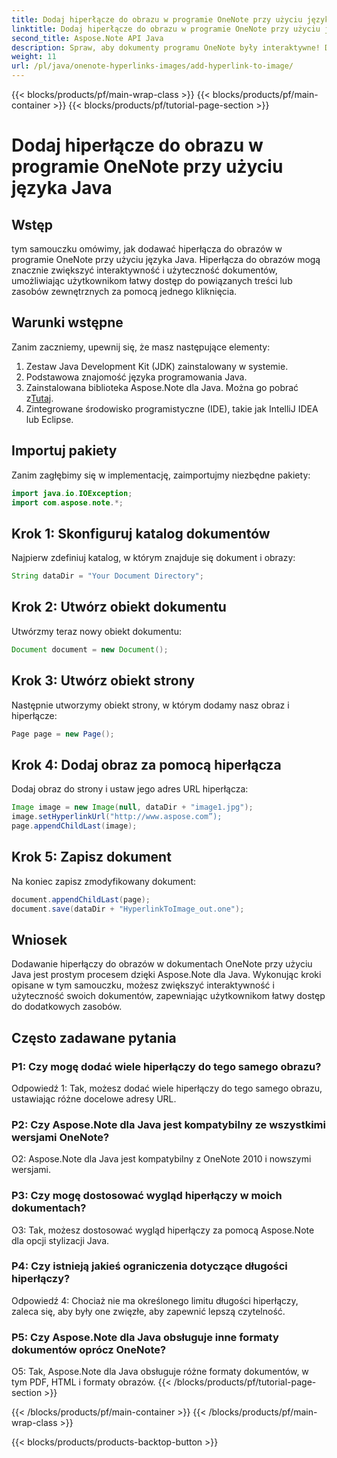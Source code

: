 ```yaml
---
title: Dodaj hiperłącze do obrazu w programie OneNote przy użyciu języka Java
linktitle: Dodaj hiperłącze do obrazu w programie OneNote przy użyciu języka Java
second_title: Aspose.Note API Java
description: Spraw, aby dokumenty programu OneNote były interaktywne! Dowiedz się, jak dodawać hiperłącza do obrazów w Javie za pomocą Aspose.Note. W zestawie proste kroki i przykłady kodu! #OneNote #Java #Aspose
weight: 11
url: /pl/java/onenote-hyperlinks-images/add-hyperlink-to-image/
---
```


{{< blocks/products/pf/main-wrap-class >}}
{{< blocks/products/pf/main-container >}}
{{< blocks/products/pf/tutorial-page-section >}}

# Dodaj hiperłącze do obrazu w programie OneNote przy użyciu języka Java

## Wstęp

tym samouczku omówimy, jak dodawać hiperłącza do obrazów w programie OneNote przy użyciu języka Java. Hiperłącza do obrazów mogą znacznie zwiększyć interaktywność i użyteczność dokumentów, umożliwiając użytkownikom łatwy dostęp do powiązanych treści lub zasobów zewnętrznych za pomocą jednego kliknięcia.

## Warunki wstępne

Zanim zaczniemy, upewnij się, że masz następujące elementy:

1. Zestaw Java Development Kit (JDK) zainstalowany w systemie.
2. Podstawowa znajomość języka programowania Java.
3.  Zainstalowana biblioteka Aspose.Note dla Java. Można go pobrać z[Tutaj](https://releases.aspose.com/note/java/).
4. Zintegrowane środowisko programistyczne (IDE), takie jak IntelliJ IDEA lub Eclipse.

## Importuj pakiety

Zanim zagłębimy się w implementację, zaimportujmy niezbędne pakiety:

```java
import java.io.IOException;
import com.aspose.note.*;
```

## Krok 1: Skonfiguruj katalog dokumentów

Najpierw zdefiniuj katalog, w którym znajduje się dokument i obrazy:

```java
String dataDir = "Your Document Directory";
```

## Krok 2: Utwórz obiekt dokumentu

Utwórzmy teraz nowy obiekt dokumentu:

```java
Document document = new Document();
```

## Krok 3: Utwórz obiekt strony

Następnie utworzymy obiekt strony, w którym dodamy nasz obraz i hiperłącze:

```java
Page page = new Page();
```

## Krok 4: Dodaj obraz za pomocą hiperłącza

Dodaj obraz do strony i ustaw jego adres URL hiperłącza:

```java
Image image = new Image(null, dataDir + "image1.jpg");
image.setHyperlinkUrl("http://www.aspose.com”);
page.appendChildLast(image);
```

## Krok 5: Zapisz dokument

Na koniec zapisz zmodyfikowany dokument:

```java
document.appendChildLast(page);
document.save(dataDir + "HyperlinkToImage_out.one");
```

## Wniosek

Dodawanie hiperłączy do obrazów w dokumentach OneNote przy użyciu Java jest prostym procesem dzięki Aspose.Note dla Java. Wykonując kroki opisane w tym samouczku, możesz zwiększyć interaktywność i użyteczność swoich dokumentów, zapewniając użytkownikom łatwy dostęp do dodatkowych zasobów.

## Często zadawane pytania

### P1: Czy mogę dodać wiele hiperłączy do tego samego obrazu?

Odpowiedź 1: Tak, możesz dodać wiele hiperłączy do tego samego obrazu, ustawiając różne docelowe adresy URL.

### P2: Czy Aspose.Note dla Java jest kompatybilny ze wszystkimi wersjami OneNote?

O2: Aspose.Note dla Java jest kompatybilny z OneNote 2010 i nowszymi wersjami.

### P3: Czy mogę dostosować wygląd hiperłączy w moich dokumentach?

O3: Tak, możesz dostosować wygląd hiperłączy za pomocą Aspose.Note dla opcji stylizacji Java.

### P4: Czy istnieją jakieś ograniczenia dotyczące długości hiperłączy?

Odpowiedź 4: Chociaż nie ma określonego limitu długości hiperłączy, zaleca się, aby były one zwięzłe, aby zapewnić lepszą czytelność.

### P5: Czy Aspose.Note dla Java obsługuje inne formaty dokumentów oprócz OneNote?

O5: Tak, Aspose.Note dla Java obsługuje różne formaty dokumentów, w tym PDF, HTML i formaty obrazów.
{{< /blocks/products/pf/tutorial-page-section >}}

{{< /blocks/products/pf/main-container >}}
{{< /blocks/products/pf/main-wrap-class >}}

{{< blocks/products/products-backtop-button >}}
